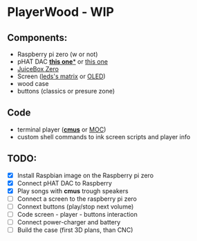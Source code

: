 # PlayerWood - WIP


## Components:

- Raspberry pi zero (w or not)
- pHAT DAC [**this one***](https://shop.pimoroni.com/products/phat-dac) or [this one](https://www.justboom.co/product/justboom-dac-zero-phat/)
- [JuiceBox Zero](http://juiceboxzero.com/)
- Screen ([leds's matrix](https://shop.pimoroni.com/products/scroll-phat-hd) or [OLED](https://shop.pimoroni.com/products/adafruit-pioled-128x32-monochrome-oled-add-on-for-raspberry-pi))
- wood case
- buttons (classics or presure zone)

## Code

- terminal player ([**cmus**](https://cmus.github.io/) or [MOC](http://moc.daper.net/))
- custom shell commands to ink screen scripts and player info

## TODO:

- [x] Install Raspbian image on the Raspberry pi zero
- [x] Connect pHAT DAC to Raspberry
- [x] Play songs with **cmus** trough speakers
- [ ] Connect a screen to the raspberry pi zero
- [ ] Connext buttons (play/stop next volume)
- [ ] Code screen - player - buttons interaction
- [ ] Connect power-charger and battery
- [ ] Build the case (first 3D plans, than CNC)
